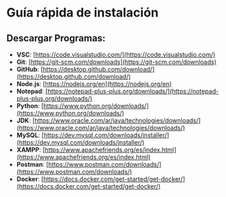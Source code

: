 # Guía rápida de instalación

## Descargar Programas:

- **VSC**: [https://code.visualstudio.com/](https://code.visualstudio.com/)
- **Git**: [https://git-scm.com/downloads](https://git-scm.com/downloads)
- **GitHub**: [https://desktop.github.com/download/](https://desktop.github.com/download/)
- **Node.js**: [https://nodejs.org/en](https://nodejs.org/en)
- **Notepad**: [https://notepad-plus-plus.org/downloads/](https://notepad-plus-plus.org/downloads/)
- **Python**: [https://www.python.org/downloads/](https://www.python.org/downloads/)
- **JDK**: [https://www.oracle.com/ar/java/technologies/downloads/](https://www.oracle.com/ar/java/technologies/downloads/)
- **MySQL**: [https://dev.mysql.com/downloads/installer/](https://dev.mysql.com/downloads/installer/)
- **XAMPP**: [https://www.apachefriends.org/es/index.html](https://www.apachefriends.org/es/index.html)
- **Postman**: [https://www.postman.com/downloads/](https://www.postman.com/downloads/)
- **Docker**: [https://docs.docker.com/get-started/get-docker/](https://docs.docker.com/get-started/get-docker/)